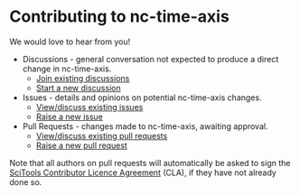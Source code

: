 # Contributing to nc-time-axis

We would love to hear from you!

- Discussions - general conversation not expected to produce a direct change
  in nc-time-axis.
  - [Join existing discussions](https://github.com/SciTools/nc-time-axis/discussions)
  - [Start a new discussion](https://github.com/SciTools/nc-time-axis/discussions/new/choose)
- Issues - details and opinions on potential nc-time-axis changes.
  - [View/discuss existing issues](https://github.com/SciTools/nc-time-axis/issues)
  - [Raise a new issue](https://github.com/SciTools/nc-time-axis/issues/new/choose)
- Pull Requests - changes made to nc-time-axis, awaiting approval.
  - [View/discuss existing pull requests](https://github.com/SciTools/nc-time-axis/pulls)
  - [Raise a new pull request](https://github.com/SciTools/nc-time-axis/compare)

Note that all authors on pull requests will automatically be asked to sign the 
[SciTools Contributor Licence Agreement](https://cla-assistant.io/SciTools/)
(CLA), if they have not already done so. 
